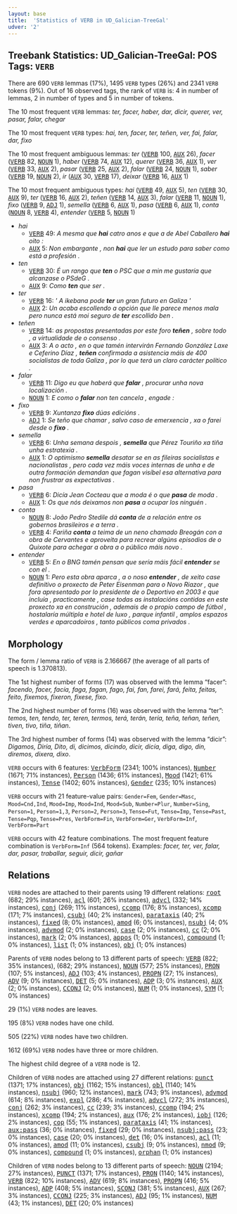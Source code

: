 ```yaml
---
layout: base
title:  'Statistics of VERB in UD_Galician-TreeGal'
udver: '2'
---
```


## Treebank Statistics: UD_Galician-TreeGal: POS Tags: `VERB`

There are 690 `VERB` lemmas (17%), 1495 `VERB` types (26%) and 2341 `VERB` tokens (9%).
Out of 16 observed tags, the rank of `VERB` is: 4 in number of lemmas, 2 in number of types and 5 in number of tokens.

The 10 most frequent `VERB` lemmas: <em>ter, facer, haber, dar, dicir, querer, ver, pasar, falar, chegar</em>

The 10 most frequent `VERB` types:  <em>hai, ten, facer, ter, teñen, ver, fai, falar, dar, fixo</em>

The 10 most frequent ambiguous lemmas: <em>ter</em> (<tt><a href="gl_treegal-pos-VERB.html">VERB</a></tt> 100, <tt><a href="gl_treegal-pos-AUX.html">AUX</a></tt> 26), <em>facer</em> (<tt><a href="gl_treegal-pos-VERB.html">VERB</a></tt> 82, <tt><a href="gl_treegal-pos-NOUN.html">NOUN</a></tt> 1), <em>haber</em> (<tt><a href="gl_treegal-pos-VERB.html">VERB</a></tt> 74, <tt><a href="gl_treegal-pos-AUX.html">AUX</a></tt> 12), <em>querer</em> (<tt><a href="gl_treegal-pos-VERB.html">VERB</a></tt> 36, <tt><a href="gl_treegal-pos-AUX.html">AUX</a></tt> 1), <em>ver</em> (<tt><a href="gl_treegal-pos-VERB.html">VERB</a></tt> 33, <tt><a href="gl_treegal-pos-AUX.html">AUX</a></tt> 2), <em>pasar</em> (<tt><a href="gl_treegal-pos-VERB.html">VERB</a></tt> 25, <tt><a href="gl_treegal-pos-AUX.html">AUX</a></tt> 2), <em>falar</em> (<tt><a href="gl_treegal-pos-VERB.html">VERB</a></tt> 24, <tt><a href="gl_treegal-pos-NOUN.html">NOUN</a></tt> 1), <em>saber</em> (<tt><a href="gl_treegal-pos-VERB.html">VERB</a></tt> 19, <tt><a href="gl_treegal-pos-NOUN.html">NOUN</a></tt> 2), <em>ir</em> (<tt><a href="gl_treegal-pos-AUX.html">AUX</a></tt> 30, <tt><a href="gl_treegal-pos-VERB.html">VERB</a></tt> 17), <em>deixar</em> (<tt><a href="gl_treegal-pos-VERB.html">VERB</a></tt> 16, <tt><a href="gl_treegal-pos-AUX.html">AUX</a></tt> 1)

The 10 most frequent ambiguous types:  <em>hai</em> (<tt><a href="gl_treegal-pos-VERB.html">VERB</a></tt> 49, <tt><a href="gl_treegal-pos-AUX.html">AUX</a></tt> 5), <em>ten</em> (<tt><a href="gl_treegal-pos-VERB.html">VERB</a></tt> 30, <tt><a href="gl_treegal-pos-AUX.html">AUX</a></tt> 9), <em>ter</em> (<tt><a href="gl_treegal-pos-VERB.html">VERB</a></tt> 16, <tt><a href="gl_treegal-pos-AUX.html">AUX</a></tt> 2), <em>teñen</em> (<tt><a href="gl_treegal-pos-VERB.html">VERB</a></tt> 14, <tt><a href="gl_treegal-pos-AUX.html">AUX</a></tt> 3), <em>falar</em> (<tt><a href="gl_treegal-pos-VERB.html">VERB</a></tt> 11, <tt><a href="gl_treegal-pos-NOUN.html">NOUN</a></tt> 1), <em>fixo</em> (<tt><a href="gl_treegal-pos-VERB.html">VERB</a></tt> 9, <tt><a href="gl_treegal-pos-ADJ.html">ADJ</a></tt> 1), <em>semella</em> (<tt><a href="gl_treegal-pos-VERB.html">VERB</a></tt> 6, <tt><a href="gl_treegal-pos-AUX.html">AUX</a></tt> 1), <em>pasa</em> (<tt><a href="gl_treegal-pos-VERB.html">VERB</a></tt> 6, <tt><a href="gl_treegal-pos-AUX.html">AUX</a></tt> 1), <em>conta</em> (<tt><a href="gl_treegal-pos-NOUN.html">NOUN</a></tt> 8, <tt><a href="gl_treegal-pos-VERB.html">VERB</a></tt> 4), <em>entender</em> (<tt><a href="gl_treegal-pos-VERB.html">VERB</a></tt> 5, <tt><a href="gl_treegal-pos-NOUN.html">NOUN</a></tt> 1)


* <em>hai</em>
  * <tt><a href="gl_treegal-pos-VERB.html">VERB</a></tt> 49: <em>A mesma que <b>hai</b> catro anos e que a de Abel Caballero <b>hai</b> oito :</em>
  * <tt><a href="gl_treegal-pos-AUX.html">AUX</a></tt> 5: <em>Non embargante , non <b>hai</b> que ler un estudo para saber como está a profesión .</em>
* <em>ten</em>
  * <tt><a href="gl_treegal-pos-VERB.html">VERB</a></tt> 30: <em>É un rango que <b>ten</b> o PSC que a min me gustaría que alcanzase o PSdeG .</em>
  * <tt><a href="gl_treegal-pos-AUX.html">AUX</a></tt> 9: <em>Como <b>ten</b> que ser .</em>
* <em>ter</em>
  * <tt><a href="gl_treegal-pos-VERB.html">VERB</a></tt> 16: <em>' A ikebana pode <b>ter</b> un gran futuro en Galiza '</em>
  * <tt><a href="gl_treegal-pos-AUX.html">AUX</a></tt> 2: <em>Un acaba escollendo a opción que lle parece menos mala pero nunca está moi seguro de <b>ter</b> escollido ben .</em>
* <em>teñen</em>
  * <tt><a href="gl_treegal-pos-VERB.html">VERB</a></tt> 14: <em>as propostas presentadas por este foro <b>teñen</b> , sobre todo , a virtualidade de o consenso .</em>
  * <tt><a href="gl_treegal-pos-AUX.html">AUX</a></tt> 3: <em>A o acto , en o que tamén intervirán Fernando González Laxe e Ceferino Díaz , <b>teñen</b> confirmada a asistencia máis de 400 socialistas de toda Galiza , por lo que terá un claro carácter político .</em>
* <em>falar</em>
  * <tt><a href="gl_treegal-pos-VERB.html">VERB</a></tt> 11: <em>Digo eu que haberá que <b>falar</b> , procurar unha nova localización .</em>
  * <tt><a href="gl_treegal-pos-NOUN.html">NOUN</a></tt> 1: <em>E como o <b>falar</b> non ten cancela , engade :</em>
* <em>fixo</em>
  * <tt><a href="gl_treegal-pos-VERB.html">VERB</a></tt> 9: <em>Xuntanza <b>fixo</b> dúas edicións .</em>
  * <tt><a href="gl_treegal-pos-ADJ.html">ADJ</a></tt> 1: <em>Se teño que chamar , salvo caso de emerxencia , xa o farei desde o <b>fixo</b> .</em>
* <em>semella</em>
  * <tt><a href="gl_treegal-pos-VERB.html">VERB</a></tt> 6: <em>Unha semana despois , <b>semella</b> que Pérez Touriño xa tiña unha estratexia .</em>
  * <tt><a href="gl_treegal-pos-AUX.html">AUX</a></tt> 1: <em>O optimismo <b>semella</b> desatar se en as fileiras socialistas e nacionalistas , pero cada vez máis voces internas de unha e de outra formación demandan que fagan visíbel esa alternativa para non frustrar as expectativas .</em>
* <em>pasa</em>
  * <tt><a href="gl_treegal-pos-VERB.html">VERB</a></tt> 6: <em>Dicía Jean Cocteau que a moda é o que <b>pasa</b> de moda .</em>
  * <tt><a href="gl_treegal-pos-AUX.html">AUX</a></tt> 1: <em>Os que nós deixamos non <b>pasa</b> a ocupar los ninguén .</em>
* <em>conta</em>
  * <tt><a href="gl_treegal-pos-NOUN.html">NOUN</a></tt> 8: <em>João Pedro Stedile dá <b>conta</b> de a relación entre os gobernos brasileiros e a terra .</em>
  * <tt><a href="gl_treegal-pos-VERB.html">VERB</a></tt> 4: <em>Fariña <b>conta</b> a teima de un neno chamado Breogán con a obra de Cervantes e aproveita para recrear algúns episodios de o Quixote para achegar a obra a o público máis novo .</em>
* <em>entender</em>
  * <tt><a href="gl_treegal-pos-VERB.html">VERB</a></tt> 5: <em>En o BNG tamén pensan que sería máis fácil <b>entender</b> se con el .</em>
  * <tt><a href="gl_treegal-pos-NOUN.html">NOUN</a></tt> 1: <em>Pero esta obra aparca , a o noso <b>entender</b> , de xeito case definitivo o proxecto de Peter Eisenman para o Novo Riazor , que fora apresentado por lo presidente de o Deportivo en 2003 e que incluía , practicamente , case todas as instalacións contidas en este proxecto xa en construción , ademais de o propio campo de fútbol , hostalaría múltipla e hotel de luxo , parque infantil , amplos espazos verdes e aparcadoiros , tanto públicos coma privados .</em>

## Morphology

The form / lemma ratio of `VERB` is 2.166667 (the average of all parts of speech is 1.370813).

The 1st highest number of forms (17) was observed with the lemma “facer”: <em>facendo, facer, facía, faga, fagan, fago, fai, fan, farei, fará, feita, feitas, feito, fixemos, fixeron, fixese, fixo</em>.

The 2nd highest number of forms (16) was observed with the lemma “ter”: <em>temos, ten, tendo, ter, teren, termos, terá, terán, tería, teña, teñan, teñen, tiven, tivo, tiña, tiñan</em>.

The 3rd highest number of forms (14) was observed with the lemma “dicir”: <em>Digamos, Diría, Dito, di, dicimos, dicindo, dicir, dicía, diga, digo, din, diremos, dixera, dixo</em>.

`VERB` occurs with 6 features: <tt><a href="gl_treegal-feat-VerbForm.html">VerbForm</a></tt> (2341; 100% instances), <tt><a href="gl_treegal-feat-Number.html">Number</a></tt> (1671; 71% instances), <tt><a href="gl_treegal-feat-Person.html">Person</a></tt> (1436; 61% instances), <tt><a href="gl_treegal-feat-Mood.html">Mood</a></tt> (1421; 61% instances), <tt><a href="gl_treegal-feat-Tense.html">Tense</a></tt> (1402; 60% instances), <tt><a href="gl_treegal-feat-Gender.html">Gender</a></tt> (235; 10% instances)

`VERB` occurs with 21 feature-value pairs: `Gender=Fem`, `Gender=Masc`, `Mood=Cnd,Ind`, `Mood=Imp`, `Mood=Ind`, `Mood=Sub`, `Number=Plur`, `Number=Sing`, `Person=1`, `Person=1,3`, `Person=2`, `Person=3`, `Tense=Fut`, `Tense=Imp`, `Tense=Past`, `Tense=Pqp`, `Tense=Pres`, `VerbForm=Fin`, `VerbForm=Ger`, `VerbForm=Inf`, `VerbForm=Part`

`VERB` occurs with 42 feature combinations.
The most frequent feature combination is `VerbForm=Inf` (564 tokens).
Examples: <em>facer, ter, ver, falar, dar, pasar, traballar, seguir, dicir, gañar</em>


## Relations

`VERB` nodes are attached to their parents using 19 different relations: <tt><a href="gl_treegal-dep-root.html">root</a></tt> (682; 29% instances), <tt><a href="gl_treegal-dep-acl.html">acl</a></tt> (601; 26% instances), <tt><a href="gl_treegal-dep-advcl.html">advcl</a></tt> (332; 14% instances), <tt><a href="gl_treegal-dep-conj.html">conj</a></tt> (269; 11% instances), <tt><a href="gl_treegal-dep-ccomp.html">ccomp</a></tt> (176; 8% instances), <tt><a href="gl_treegal-dep-xcomp.html">xcomp</a></tt> (171; 7% instances), <tt><a href="gl_treegal-dep-csubj.html">csubj</a></tt> (40; 2% instances), <tt><a href="gl_treegal-dep-parataxis.html">parataxis</a></tt> (40; 2% instances), <tt><a href="gl_treegal-dep-fixed.html">fixed</a></tt> (8; 0% instances), <tt><a href="gl_treegal-dep-amod.html">amod</a></tt> (6; 0% instances), <tt><a href="gl_treegal-dep-nsubj.html">nsubj</a></tt> (4; 0% instances), <tt><a href="gl_treegal-dep-advmod.html">advmod</a></tt> (2; 0% instances), <tt><a href="gl_treegal-dep-case.html">case</a></tt> (2; 0% instances), <tt><a href="gl_treegal-dep-cc.html">cc</a></tt> (2; 0% instances), <tt><a href="gl_treegal-dep-mark.html">mark</a></tt> (2; 0% instances), <tt><a href="gl_treegal-dep-appos.html">appos</a></tt> (1; 0% instances), <tt><a href="gl_treegal-dep-compound.html">compound</a></tt> (1; 0% instances), <tt><a href="gl_treegal-dep-list.html">list</a></tt> (1; 0% instances), <tt><a href="gl_treegal-dep-obj.html">obj</a></tt> (1; 0% instances)

Parents of `VERB` nodes belong to 13 different parts of speech: <tt><a href="gl_treegal-pos-VERB.html">VERB</a></tt> (822; 35% instances),  (682; 29% instances), <tt><a href="gl_treegal-pos-NOUN.html">NOUN</a></tt> (577; 25% instances), <tt><a href="gl_treegal-pos-PRON.html">PRON</a></tt> (107; 5% instances), <tt><a href="gl_treegal-pos-ADJ.html">ADJ</a></tt> (103; 4% instances), <tt><a href="gl_treegal-pos-PROPN.html">PROPN</a></tt> (27; 1% instances), <tt><a href="gl_treegal-pos-ADV.html">ADV</a></tt> (9; 0% instances), <tt><a href="gl_treegal-pos-DET.html">DET</a></tt> (5; 0% instances), <tt><a href="gl_treegal-pos-ADP.html">ADP</a></tt> (3; 0% instances), <tt><a href="gl_treegal-pos-AUX.html">AUX</a></tt> (2; 0% instances), <tt><a href="gl_treegal-pos-CCONJ.html">CCONJ</a></tt> (2; 0% instances), <tt><a href="gl_treegal-pos-NUM.html">NUM</a></tt> (1; 0% instances), <tt><a href="gl_treegal-pos-SYM.html">SYM</a></tt> (1; 0% instances)

29 (1%) `VERB` nodes are leaves.

195 (8%) `VERB` nodes have one child.

505 (22%) `VERB` nodes have two children.

1612 (69%) `VERB` nodes have three or more children.

The highest child degree of a `VERB` node is 12.

Children of `VERB` nodes are attached using 27 different relations: <tt><a href="gl_treegal-dep-punct.html">punct</a></tt> (1371; 17% instances), <tt><a href="gl_treegal-dep-obj.html">obj</a></tt> (1162; 15% instances), <tt><a href="gl_treegal-dep-obl.html">obl</a></tt> (1140; 14% instances), <tt><a href="gl_treegal-dep-nsubj.html">nsubj</a></tt> (960; 12% instances), <tt><a href="gl_treegal-dep-mark.html">mark</a></tt> (743; 9% instances), <tt><a href="gl_treegal-dep-advmod.html">advmod</a></tt> (614; 8% instances), <tt><a href="gl_treegal-dep-expl.html">expl</a></tt> (286; 4% instances), <tt><a href="gl_treegal-dep-advcl.html">advcl</a></tt> (272; 3% instances), <tt><a href="gl_treegal-dep-conj.html">conj</a></tt> (262; 3% instances), <tt><a href="gl_treegal-dep-cc.html">cc</a></tt> (239; 3% instances), <tt><a href="gl_treegal-dep-ccomp.html">ccomp</a></tt> (194; 2% instances), <tt><a href="gl_treegal-dep-xcomp.html">xcomp</a></tt> (194; 2% instances), <tt><a href="gl_treegal-dep-aux.html">aux</a></tt> (176; 2% instances), <tt><a href="gl_treegal-dep-iobj.html">iobj</a></tt> (126; 2% instances), <tt><a href="gl_treegal-dep-cop.html">cop</a></tt> (55; 1% instances), <tt><a href="gl_treegal-dep-parataxis.html">parataxis</a></tt> (41; 1% instances), <tt><a href="gl_treegal-dep-aux-pass.html">aux:pass</a></tt> (36; 0% instances), <tt><a href="gl_treegal-dep-fixed.html">fixed</a></tt> (29; 0% instances), <tt><a href="gl_treegal-dep-nsubj-pass.html">nsubj:pass</a></tt> (23; 0% instances), <tt><a href="gl_treegal-dep-case.html">case</a></tt> (20; 0% instances), <tt><a href="gl_treegal-dep-det.html">det</a></tt> (16; 0% instances), <tt><a href="gl_treegal-dep-acl.html">acl</a></tt> (11; 0% instances), <tt><a href="gl_treegal-dep-amod.html">amod</a></tt> (11; 0% instances), <tt><a href="gl_treegal-dep-csubj.html">csubj</a></tt> (9; 0% instances), <tt><a href="gl_treegal-dep-nmod.html">nmod</a></tt> (9; 0% instances), <tt><a href="gl_treegal-dep-compound.html">compound</a></tt> (1; 0% instances), <tt><a href="gl_treegal-dep-orphan.html">orphan</a></tt> (1; 0% instances)

Children of `VERB` nodes belong to 13 different parts of speech: <tt><a href="gl_treegal-pos-NOUN.html">NOUN</a></tt> (2194; 27% instances), <tt><a href="gl_treegal-pos-PUNCT.html">PUNCT</a></tt> (1371; 17% instances), <tt><a href="gl_treegal-pos-PRON.html">PRON</a></tt> (1140; 14% instances), <tt><a href="gl_treegal-pos-VERB.html">VERB</a></tt> (822; 10% instances), <tt><a href="gl_treegal-pos-ADV.html">ADV</a></tt> (619; 8% instances), <tt><a href="gl_treegal-pos-PROPN.html">PROPN</a></tt> (416; 5% instances), <tt><a href="gl_treegal-pos-ADP.html">ADP</a></tt> (408; 5% instances), <tt><a href="gl_treegal-pos-SCONJ.html">SCONJ</a></tt> (381; 5% instances), <tt><a href="gl_treegal-pos-AUX.html">AUX</a></tt> (267; 3% instances), <tt><a href="gl_treegal-pos-CCONJ.html">CCONJ</a></tt> (225; 3% instances), <tt><a href="gl_treegal-pos-ADJ.html">ADJ</a></tt> (95; 1% instances), <tt><a href="gl_treegal-pos-NUM.html">NUM</a></tt> (43; 1% instances), <tt><a href="gl_treegal-pos-DET.html">DET</a></tt> (20; 0% instances)

